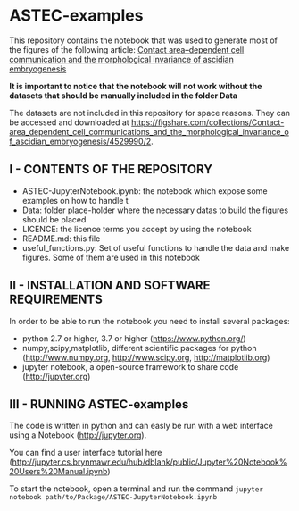# ASTEC-examples

This repository contains the notebook that was used to generate most of the figures of the following article: [Contact area–dependent cell communication and the morphological invariance of ascidian embryogenesis](https://science.sciencemag.org/content/369/6500/eaar5663)

**It is important to notice that the notebook will not work without the datasets that should be manually included in the folder Data**

The datasets are not included in this repository for space reasons. They can be accessed and downloaded at https://figshare.com/collections/Contact-area_dependent_cell_communications_and_the_morphological_invariance_of_ascidian_embryogenesis/4529990/2.

## I - CONTENTS OF THE  REPOSITORY
  - ASTEC-JupyterNotebook.ipynb: the notebook which expose some examples on how to handle t
  - Data: folder place-holder where the necessary datas to build the figures should be placed
  - LICENCE: the licence terms you accept by using the notebook
  - README.md: this file 
  - useful_functions.py: Set of useful functions to handle the data and make figures. Some of them are used in this notebook

## II - INSTALLATION AND SOFTWARE REQUIREMENTS
In order to be able to run the notebook you need to install several packages:
  * python 2.7 or higher, 3.7 or higher (https://www.python.org/)
  * numpy,scipy,matplotlib, different scientific packages for python (http://www.numpy.org, http://www.scipy.org, http://matplotlib.org)
  * jupyter notebook, a open-source framework to share code (http://jupyter.org)

## III - RUNNING ASTEC-examples
The code is written in python and can easly be run with a web interface using a Notebook (http://jupyter.org). 

You can find a user interface tutorial here (http://jupyter.cs.brynmawr.edu/hub/dblank/public/Jupyter%20Notebook%20Users%20Manual.ipynb)

To start the notebook, open a terminal and  run the command `jupyter notebook path/to/Package/ASTEC-JupyterNotebook.ipynb`
